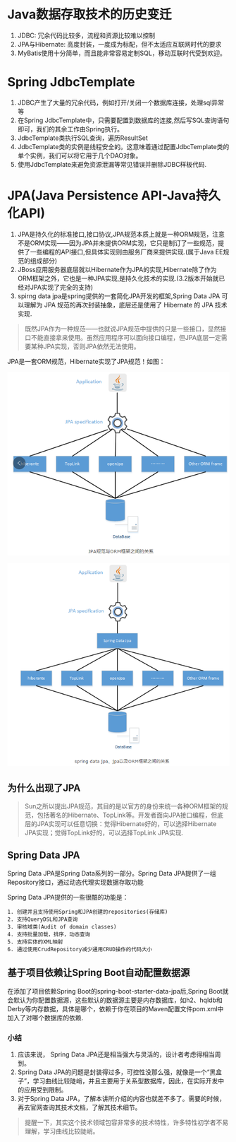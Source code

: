 # Java数据存取技术的历史变迁

1. JDBC: 冗余代码比较多，流程和资源比较难以控制
2. JPA与Hibernate: 高度封装，一度成为标配，但不太适应互联网时代的要求
3. MyBatis使用十分简单，而且能非常容易定制SQL，移动互联时代受到欢迎。

# Spring JdbcTemplate

1. JDBC产生了大量的冗余代码，例如打开/关闭一个数据库连接，处理sql异常等
2. 在Spring JdbcTemplate中，只需要配置到数据库的连接,然后写SQL查询语句即可，我们的其余工作由Spring执行。
3. JdbcTemplate类执行SQL查询，遍历ResultSet
4. JdbcTemplate类的实例是线程安全的。这意味着通过配置JdbcTemplate类的单个实例，我们可以将它用于几个DAO对象。
5. 使用JdbcTemplate来避免资源泄漏等常见错误并删除JDBC样板代码.

# JPA(Java Persistence API-Java持久化API)

1. JPA是持久化的标准接口,接口协议,JPA规范本质上就是一种ORM规范，注意不是ORM实现——因为JPA并未提供ORM实现，它只是制订了一些规范，提供了一些编程的API接口,但具体实现则由服务厂商来提供实现.(属于Java EE规范的组成部分)
2. JBoss应用服务器底层就以Hibernate作为JPA的实现,Hibernate除了作为ORM框架之外，它也是一种JPA实现,是持久化技术的实现.(3.2版本开始就已经对JPA实现了完全的支持)
3. spirng data jpa是spring提供的一套简化JPA开发的框架,Spring Data JPA 可以理解为 JPA 规范的再次封装抽象，底层还是使用了 Hibernate 的 JPA 技术实现.

>既然JPA作为一种规范——也就说JPA规范中提供的只是一些接口，显然接口不能直接拿来使用。虽然应用程序可以面向接口编程，但JPA底层一定需要某种JPA实现，否则JPA依然无法使用。

JPA是一套ORM规范，Hibernate实现了JPA规范！如图：

![](pics/jpa-hibernate.png)

![](pics/jpa-hibernate-springdatajpa.png)

## 为什么出现了JPA

>Sun之所以提出JPA规范，其目的是以官方的身份来统一各种ORM框架的规范，包括著名的Hibernate、TopLink等。开发者面向JPA接口编程，但底层的JPA实现可以任意切换：觉得Hibernate好的，可以选择Hibernate JPA实现；觉得TopLink好的，可以选择TopLink JPA实现.

## Spring Data JPA

Spring Data JPA是Spring Data系列的一部分。Spring Data JPA提供了一组Repository接口，通过动态代理实现数据存取功能

Spring Data JPA提供的一些很酷的功能是：

	1. 创建并且支持使用Spring和JPA创建的repositories(存储库)
	2. 支持QueryDSL和JPA查询
	3. 审核域类(Audit of domain classes)
	4. 支持批量加载，排序，动态查询
	5. 支持实体的XML映射
	6. 通过使用CrudRepository减少通用CRUD操作的代码大小

## 基于项目依赖让Spring Boot自动配置数据源

在添加了项目依赖Spring Boot的spring-boot-starter-data-jpa后,Spring Boot就会默认为你配置数据源，这些默认的数据源主要是内存数据库，如h2、hqldb和Derby等内存数据，具体是哪个，依赖于你在项目的Maven配置文件pom.xml中加入了对哪个数据库的依赖.

### 小结

1. 应该来说， Spring Data JPA还是相当强大与灵活的，设计者考虑得相当周到。
2. Spring Data JPA的问题是封装得过多，可控性没那么强，就像是一个“黑盒子”，学习曲线比较陡峭，并且主要用于关系型数据库，因此，在实际开发中的应用受到限制。
3. 对于Spring Data JPA，了解本讲所介绍的内容也就差不多了。需要的时候， 再去官网查询其技术文档，了解其技术细节。

>提醒一下，其实这个技术领域包容非常多的技术特性，许多特性初学者不易理解，学习曲线比较陡峭。